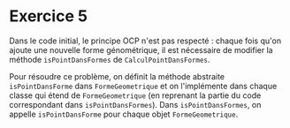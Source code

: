 # Exercice 5
Dans le code initial, le principe OCP n'est pas respecté : chaque fois qu'on ajoute une nouvelle forme génométrique,
il est nécessaire de modifier la méthode `isPointDansFormes` de `CalculPointDansFormes`.

Pour résoudre ce problème, on définit la méthode abstraite `isPointDansForme` dans `FormeGeometrique` et on 
l'implémente dans chaque classe qui étend de `FormeGeometrique` (en reprenant la partie du code correspondant 
dans `isPointDansFormes`). Dans `isPointDansFormes`, on appelle `isPointDansForme` pour chaque objet
`FormeGeometrique`.